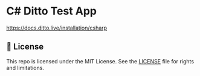 # C# Ditto Test App

https://docs.ditto.live/installation/csharp

## 📄 License

This repo is licensed under the MIT License. See the [LICENSE](LICENSE.md) file for rights and limitations.
